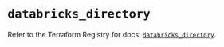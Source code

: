 # `databricks_directory`

Refer to the Terraform Registry for docs: [`databricks_directory`](https://registry.terraform.io/providers/databricks/databricks/1.36.3/docs/resources/directory).

